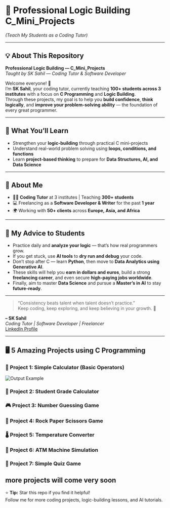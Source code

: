 # 🧠 Professional Logic Building C_Mini_Projects  
*(Teach My Students as a Coding Tutor)*  

---

## 💡 About This Repository  

**Professional Logic Building — C_Mini_Projects**  
*Taught by SK Sahil — Coding Tutor & Software Developer*  

Welcome everyone! 👋  
I’m **SK Sahil**, your coding tutor, currently teaching **100+ students across 3 institutes** with a focus on **C Programming** and **Logic Building**.  
Through these projects, my goal is to help you **build confidence**, **think logically**, and **improve your problem-solving ability** — the foundation of every great programmer.  

---

## 🎯 What You’ll Learn
- Strengthen your **logic-building** through practical C mini-projects  
- Understand real-world problem solving using **loops, conditions, and functions**  
- Learn **project-based thinking** to prepare for **Data Structures, AI, and Data Science**

---

## 💼 About Me
- 🧑‍🏫 **Coding Tutor** at 3 institutes | Teaching **300+ students**  
- 💻 Freelancing as a **Software Developer & Writer** for the past **1 year**  
- 🌍 Working with **50+ clients** across **Europe, Asia, and Africa**  

---

## 🚀 My Advice to Students
- Practice daily and **analyze your logic** — that’s how real programmers grow.  
- If you get stuck, use **AI tools** to **dry run and debug** your code.  
- Don’t stop after C — learn **Python**, then move to **Data Analytics using Generative AI**.  
- These skills will help you **earn in dollars and euros**, build a strong **freelancing career**, and even secure **high-paying jobs worldwide**.  
- Finally, aim to master **Data Science** and pursue a **Master’s in AI** to stay **future-ready**.  

---

> “Consistency beats talent when talent doesn’t practice.”  
Keep coding, keep exploring, and keep believing in your growth. 🌟  

**– SK Sahil**  
*Coding Tutor | Software Developer | Freelancer*  
[LinkedIn Profile](https://linkedin.com/in/programmer-sahil)

---

## 🖥️ 5 Amazing Projects using C Programming  

### 🎯 Project 1: Simple Calculator (Basic Operators)
![Output Example](https://github.com/user-attachments/assets/154a71c1-a622-418d-958b-8c895c3d0bb6)

### 📘 Project 2: Student Grade Calculator

### 🎮 Project 3: Number Guessing Game

### 🧩 Project 4: Rock Paper Scissors Game

### 🌡️ Project 5: Temperature Converter

### 🧠 Project 6: ATM Machine Simulation

### 🎯 Project 7: Simple Quiz Game

more projects will come very soon
---

⭐ **Tip:** Star this repo if you find it helpful!  
Follow me for more coding projects, logic-building lessons, and AI tutorials.
